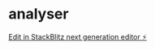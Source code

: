 # analyser

[Edit in StackBlitz next generation editor ⚡️](https://stackblitz.com/~/github.com/ragsntatters/analyser)